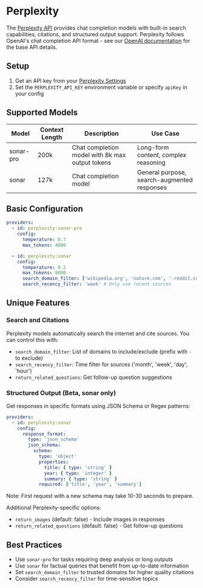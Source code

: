 # Perplexity

The [Perplexity API](https://blog.perplexity.ai/blog/introducing-pplx-api) provides chat completion models with built-in search capabilities, citations, and structured output support. Perplexity follows OpenAI's chat completion API format - see our [OpenAI documentation](https://promptfoo.dev/docs/providers/openai) for the base API details.

## Setup

1. Get an API key from your [Perplexity Settings](https://www.perplexity.ai/settings/api)
2. Set the `PERPLEXITY_API_KEY` environment variable or specify `apiKey` in your config

## Supported Models

| Model     | Context Length | Description                                     | Use Case                                    |
| --------- | -------------- | ----------------------------------------------- | ------------------------------------------- |
| sonar-pro | 200k           | Chat completion model with 8k max output tokens | Long-form content, complex reasoning        |
| sonar     | 127k           | Chat completion model                           | General purpose, search-augmented responses |

## Basic Configuration

```yaml
providers:
  - id: perplexity:sonar-pro
    config:
      temperature: 0.7
      max_tokens: 4000

  - id: perplexity:sonar
    config:
      temperature: 0.2
      max_tokens: 8000
      search_domain_filter: ['wikipedia.org', 'nature.com', '-reddit.com'] # Include wikipedia/nature, exclude reddit
      search_recency_filter: 'week' # Only use recent sources
```

## Unique Features

### Search and Citations

Perplexity models automatically search the internet and cite sources. You can control this with:

- `search_domain_filter`: List of domains to include/exclude (prefix with `-` to exclude)
- `search_recency_filter`: Time filter for sources ('month', 'week', 'day', 'hour')
- `return_related_questions`: Get follow-up question suggestions

### Structured Output (Beta, sonar only)

Get responses in specific formats using JSON Schema or Regex patterns:

```yaml
providers:
  - id: perplexity:sonar
    config:
      response_format:
        type: 'json_schema'
        json_schema:
          schema:
            type: 'object'
            properties:
              title: { type: 'string' }
              year: { type: 'integer' }
              summary: { type: 'string' }
            required: ['title', 'year', 'summary']
```

Note: First request with a new schema may take 10-30 seconds to prepare.

Additional Perplexity-specific options:

- `return_images` (default: false) - Include images in responses
- `return_related_questions` (default: false) - Get follow-up questions

## Best Practices

- Use `sonar-pro` for tasks requiring deep analysis or long outputs
- Use `sonar` for factual queries that benefit from up-to-date information
- Set `search_domain_filter` to trusted domains for higher quality citations
- Consider `search_recency_filter` for time-sensitive topics

